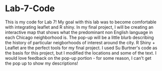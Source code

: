 # Lab-7-Code
This is my code for Lab 7! 
My goal with this lab was to become comfortable with integrating leaflet and R shiny. In my final project, I will be creating an interactive map that shows what the predominant non English language in each Chicago neighborhood is. The pop-up will be a little blurb describing the history of particular neigborhoods of interest around the city. R Shiny + Leaflet are the perfect tools for my final project. I used Su Burtner's code as the basis for this project, but I modified the locations and some of the text. I would love feedback on the pop-up portion - for some reason, I can't get the pop up to show my descriptions! 
